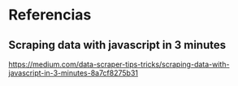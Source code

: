 # Referencias

## Scraping data with javascript in 3 minutes
https://medium.com/data-scraper-tips-tricks/scraping-data-with-javascript-in-3-minutes-8a7cf8275b31